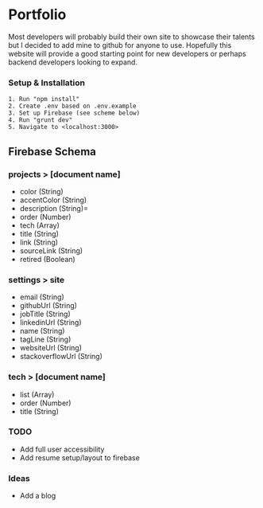 # Portfolio

Most developers will probably build their own site to showcase their talents but I decided to add mine to github for anyone to use. Hopefully this website will provide a good starting point for new developers or perhaps backend developers looking to expand.

### Setup & Installation

```
1. Run "npm install"
2. Create .env based on .env.example
3. Set up Firebase (see scheme below)
4. Run "grunt dev"
5. Navigate to <localhost:3000>
```

## Firebase Schema

### projects > [document name]

- color (String)
- accentColor (String)
- description (String)=
- order (Number)
- tech (Array)
- title (String)
- link (String)
- sourceLink (String)
- retired (Boolean)

### settings > site

- email (String)
- githubUrl (String)
- jobTitle (String)
- linkedinUrl (String)
- name (String)
- tagLine (String)
- websiteUrl (String)
- stackoverflowUrl (String)

### tech > [document name]

- list (Array)
- order (Number)
- title (String)

### TODO

- Add full user accessibility
- Add resume setup/layout to firebase

### Ideas

- Add a blog

